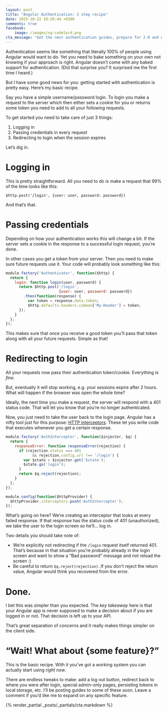 ```yaml
---
layout: post
title: "Angular Authentication: 3 step recipe"
date: 2015-10-22 18:26:44 +0300
comments: true
facebook:
    image: /images/ng-codelord.png
cta_message: "Get the next authentication guides, prepare for 2.0 and write maintainble Angular!"
---
```


Authentication seems like something that literally 100% of people using Angular would want to do. Yet you need to bake something on your own not knowing if your approach is right. Angular doesn’t come with any baked support for authentication. (Did that surprise you? It surprised me the first time I heard.)

But I have some good news for you: getting started with authentication is pretty easy. Here’s my basic recipe.

Say you have a simple username/password login. To login you make a request to the server which then either sets a cookie for you or returns some token you need to add to all your following requests.

To get started you need to take care of just 3 things:

1. Logging in
2. Passing credentials in every request
3. Redirecting to login when the session expires

Let’s dig in.

# Logging in

This is pretty straightforward. All you need to do is make a request that 99% of the time looks like this:

`$http.post('/login', {user: user, password: password})`

And that’s that.

# Passing credentials

Depending on how your authentication works this will change a bit. If the server sets a cookie in the response to a successful login request, you’re done.

In other cases you get a token from your server. Then you need to make sure future requests use it. Your code will probably look something like this:

```javascript
module.factory('Authenticator', function($http) {
  return {
    login: function login(user, password) {
      return $http.post('/login',
                        {user: user, password: password})
        .then(function(response) {
          var token = response.data.token;
          $http.defaults.headers.common['My-Header'] = token;
      });
    }
  };
});
```

This makes sure that once you receive a good token you’ll pass that token along with all your future requests. Simple as that!

# Redirecting to login

All your requests now pass their authentication token/cookie. Everything is *fine*.

But, eventually it will stop working, e.g. your sessions expire after 2 hours. What will happen if the browser was open the whole time?

Ideally, the next time you make a request, the server will respond with a 401 status code. That will let you know that you’re no longer authenticated.

Now, you just need to take the user back to the login page. Angular has a nifty tool just for this purpose: [HTTP interceptors](https://docs.angularjs.org/api/ng/service/$http#interceptors). These let you write code that executes whenever you get a certain response.

```javascript
module.factory('AuthInterceptor', function($injector, $q) {
  return {
    responseError: function responseError(rejection) {
      if (rejection.status === 401
            && rejection.config.url !== '/login') {
        var $state = $injector.get('$state');
        $state.go('login');
      }
      return $q.reject(rejection);
    }
  };
});

module.config(function($httpProvider) {
  $httpProvider.interceptors.push('AuthInterceptor');
});
```

What’s going on here? We’re creating an interceptor that looks at every failed response. If that response has the status code of 401 (unauthorized), we take the user to the login screen so he’ll… log in.

Two details you should take note of:

- We’re explicitly not redirecting if the `/login` request itself returned 401. That’s because in that situation you’re probably already in the login screen and want to show a “Bad password” message and not reload the screen :)
- Be careful to return `$q.reject(rejection)`. If you don’t reject the return value, Angular would think you recovered from the error.

# Done.

I bet this was simpler than you expected. The *key takeaway* here is that your Angular app is never supposed to make a decision about if you are logged in or not. That decision is left up to your API.

That’s great separation of concerns and it really makes things simpler on the client side.

# “Wait! What about {some feature}?”

This is the basic recipe. With it you’ve got a working system you can actually start using *right now*.

There are endless tweaks to make: add a log out button, redirect back to where you were after login, special admin-only pages, persisting tokens in local storage, etc. I’ll be posting guides to some of these soon. Leave a comment if you’d like me to expand on any specific feature.

{% render_partial _posts/_partials/cta.markdown %}
